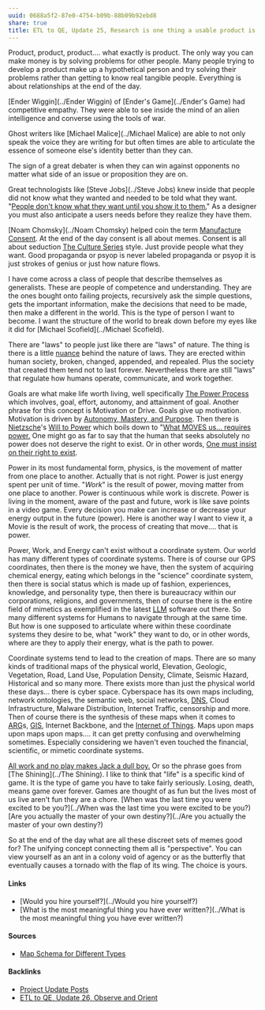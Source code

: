 ```yaml
---
uuid: 0688a5f2-87e0-4754-b09b-88b09b92ebd8
share: true
title: ETL to QE, Update 25, Research is one thing a usable product is quite another
---
```

Product, product, product.... what exactly is product. The only way you can make money is by solving problems for other people. Many people trying to develop a product make up a hypothetical person and try solving their problems rather than getting to know real tangible people. Everything is about relationships at the end of the day.

[Ender Wiggin](../Ender Wiggin) of [Ender's Game](../Ender's Game) had competitive empathy. They were able to see inside the mind of an alien intelligence and converse using the tools of war.

Ghost writers like [Michael Malice](../Michael Malice) are able to not only speak the voice they are writing for but often times are able to articulate the essence of someone else's identity better than they can.

The sign of a great debater is when they can win against opponents no matter what side of an issue or proposition they are on.

Great technologists like [Steve Jobs](../Steve Jobs) knew inside that people did not know what they wanted and needed to be told what they want. "[People don't know what they want until you show it to them.](../4b344d20-ea74-49c1-b93d-50002abb00f6)" As a designer you must also anticipate a users needs before they realize they have them.

[Noam Chomsky](../Noam Chomsky) helped coin the term [Manufacture Consent](../fba74ec5-aa88-4f2b-bac8-324a0e4478be). At the end of the day consent is all about memes. Consent is all about seduction [The Culture Series](../45ae90e1-c4fd-4d7a-b290-a4050b37b573) style. Just provide people what they want. Good propaganda or psyop is never labeled propaganda or psyop it is just strokes of genius or just how nature flows.

I have come across a class of people that describe themselves as generalists. These are people of competence and understanding. They are the ones bought onto failing projects, recursively ask the simple questions, gets the important information, make the decisions that need to be made, then make a different in the world. This is the type of person I want to become. I want the structure of the world to break down before my eyes like it did for [Michael Scofield](../Michael Scofield).

There are "laws" to people just like there are "laws" of nature. The thing is there is a little [nuance](../1ea4d752-e783-45f8-a355-98b52d0ca391) behind the nature of laws. They are erected within human society, broken, changed, appended, and repealed. Plus the society that created them tend not to last forever. Nevertheless there are still "laws" that regulate how humans operate, communicate, and work together.

Goals are what make life worth living, well specifically [The Power Process](../520389b2-39a2-4555-9515-c8e1f6e0b68b) which involves,  goal, effort, autonomy, and attainment of goal. Another phrase for this concept is Motivation or Drive. Goals give up motivation. Motivation is driven by [Autonomy, Mastery, and Purpose](../b0d4699c-d129-4eb3-884c-09c82d02eccc). Then there is [Nietzsche](../Nietzsche)'s [Will to Power](../2fc34bc0-efad-466c-ab71-e1a69c4b9aa4) which boils down to "[What MOVES us... requires power.](../b1c06b19-58e7-4284-8776-5fb7d0314b2a) One might go as far to say that the human that seeks absolutely no power does not deserve the right to exist. Or in other words, [One must insist on their right to exist](../37d44e68-0614-4072-8667-3d76e9236649).

Power in its most fundamental form, physics, is the movement of matter from one place to another. Actually that is not right. Power is just energy spent per unit of time. "*Work*" is the result of power, moving matter from one place to another. Power is continuous while work is discrete. Power is living in the moment, aware of the past and future, work is like save points in a video game. Every decision you make can increase or decrease your energy output in the future (power). Here is another way I want to view it, a Movie is the result of work, the process of creating that move.... that is power.

Power, Work, and Energy can't exist without a coordinate system. Our world has many different types of coordinate systems. There is of course our GPS coordinates, then there is the money we have, then the system of acquiring chemical energy, eating which belongs in the "science" coordinate system, then there is social status which is made up of fashion, experiences, knowledge, and personality type, then there is bureaucracy within our corporations, religions, and governments, then of course there is the entire field of mimetics as exemplified in the latest [LLM](../8098d812-cde1-4a26-ac6f-793f02067948) software out there. So many different systems for Humans to navigate through at the same time. But how is one supposed to articulate where within these coordinate systems they desire to be, what "work" they want to do, or in other words, where are they to apply their energy, what is the path to power. 

Coordinate systems tend to lead to the creation of maps. There are so many kinds of traditional maps of the physical world, Elevation, Geologic, Vegetation, Road, Land Use, Population Density, Climate, Seismic Hazard, Historical and so many more. There exists more than just the physical world these days... there is cyber space. Cyberspace has its own maps including, network ontologies, the semantic web, social networks, [DNS](../6f2b1d6c-3b38-4e05-bf02-69af4d23f098), Cloud Infrastructure, Malware Distribution, Internet Traffic, censorship and more. Then of course there is the synthesis of these maps when it comes to [ARG](../db3d13d9-f535-40ff-8ef6-81073f112426)s, [GIS](../fb164f5f-a98f-4241-be55-2b0b31e9ca43), Internet Backbone, and the [Internet of Things](../48fe8904-225b-4aea-9663-804ce3520455). Maps upon maps upon maps upon maps.... it can get pretty confusing and overwhelming sometimes. Especially considering we haven't even touched the financial, scientific, or mimetic coordinate systems.

[All work and no play makes Jack a dull boy.](../df488c72-bd4f-4f90-850e-7fbf815e16a8) Or so the phrase goes from [The Shining](../The Shining). I like to think that "life" is a specific kind of game. It is the type of game you have to take fairly seriously. Losing, death, means game over forever. Games are thought of as fun but the lives most of us live aren't fun they are a chore. [When was the last time you were excited to be you?](../When was the last time you were excited to be you?) [Are you actually the master of your own destiny?](../Are you actually the master of your own destiny?)

So at the end of the day what are all these discreet sets of memes good for? The unifying concept connecting them all is "perspective". You can view yourself as an ant in a colony void of agency or as the butterfly that eventually causes a tornado with the flap of its wing. The choice is yours.
#### Links

* [Would you hire yourself?](../Would you hire yourself?)
* [What is the most meaningful thing you have ever written?](../What is the most meaningful thing you have ever written?)
#### Sources

* [Map Schema for Different Types](https://chat.openai.com/share/39fbeeda-afc7-435d-bed7-b63ca0536334)



#### Backlinks

* [Project Update Posts](/4c45797f-8d43-4277-a5c1-de8df9aa7876)
* [ETL to QE, Update 26, Observe and Orient](/a6694d76-0b96-4dd7-8f4a-8d213fef86f0)